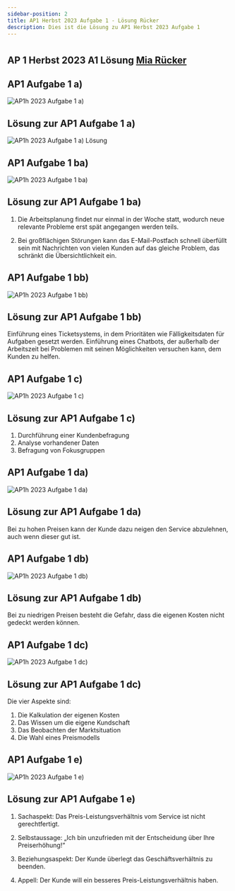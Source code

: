 ```yaml
---
sidebar-position: 2
title: AP1 Herbst 2023 Aufgabe 1 - Lösung Rücker
description: Dies ist die Lösung zu AP1 Herbst 2023 Aufgabe 1
---
```


# 
## AP 1 Herbst 2023 A1 Lösung [Mia Rücker](<../../../../user/Auszubildende Michel/ruecker.md>)

## AP1 Aufgabe 1 a)

![AP1h 2023 Aufgabe 1 a)](</img/AP1/2023/ap1h_2023/AP1h_2023_a1a.jpg>) 

## Lösung zur AP1 Aufgabe 1 a)

![AP1h 2023 Aufgabe 1 a) Lösung](</img/AP1/2023/ap1h_2023/solution/AP1h_2023_a1a_solution_ruecker.jpg>) 

## AP1 Aufgabe 1 ba)

![AP1h 2023 Aufgabe 1 ba)](</img/AP1/2023/ap1h_2023/AP1h_2023_a1ba.jpg>) 

## Lösung zur AP1 Aufgabe 1 ba)

1. Die Arbeitsplanung findet nur einmal in der Woche statt, wodurch neue relevante Probleme erst spät angegangen werden teils.

2. Bei großflächigen Störungen kann das E-Mail-Postfach schnell überfüllt sein mit Nachrichten von vielen Kunden auf das gleiche Problem, das schränkt die Übersichtlichkeit ein. 

## AP1 Aufgabe 1 bb)

![AP1h 2023 Aufgabe 1 bb)](</img/AP1/2023/ap1h_2023/AP1h_2023_a1bb.jpg>) 

## Lösung zur AP1 Aufgabe 1 bb)

Einführung eines Ticketsystems, in dem Prioritäten wie Fälligkeitsdaten für Aufgaben gesetzt werden. 
Einführung eines Chatbots, der außerhalb der Arbeitszeit bei Problemen mit seinen Möglichkeiten versuchen kann, dem Kunden zu helfen.

## AP1 Aufgabe 1 c)

![AP1h 2023 Aufgabe 1 c)](</img/AP1/2023/ap1h_2023/AP1h_2023_a1c.jpg>) 

## Lösung zur AP1 Aufgabe 1 c)

1. Durchführung einer Kundenbefragung
2. Analyse vorhandener Daten
3. Befragung von Fokusgruppen

## AP1 Aufgabe 1 da)

![AP1h 2023 Aufgabe 1 da)](</img/AP1/2023/ap1h_2023/AP1h_2023_a1da.jpg>) 

## Lösung zur AP1 Aufgabe 1 da)

Bei zu hohen Preisen kann der Kunde dazu neigen den Service abzulehnen, auch wenn dieser gut ist.

## AP1 Aufgabe 1 db)

![AP1h 2023 Aufgabe 1 db)](</img/AP1/2023/ap1h_2023/AP1h_2023_a1db.jpg>) 

## Lösung zur AP1 Aufgabe 1 db)

Bei zu niedrigen Preisen besteht die Gefahr, dass die eigenen Kosten nicht gedeckt werden können.

## AP1 Aufgabe 1 dc)

![AP1h 2023 Aufgabe 1 dc)](</img/AP1/2023/ap1h_2023/AP1h_2023_a1dc.jpg>) 

## Lösung zur AP1 Aufgabe 1 dc)

Die vier Aspekte sind:
1. Die Kalkulation der eigenen Kosten
2. Das Wissen um die eigene Kundschaft
3. Das Beobachten der Marktsituation
4.  Die Wahl eines Preismodells

## AP1 Aufgabe 1 e)

![AP1h 2023 Aufgabe 1 e)](</img/AP1/2023/ap1h_2023/AP1h_2023_a1e.jpg>) 

## Lösung zur AP1 Aufgabe 1 e)

1. Sachaspekt:
Das Preis-Leistungsverhältnis vom Service ist nicht gerechtfertigt.

2. Selbstaussage:
„Ich bin unzufrieden mit der Entscheidung über Ihre Preiserhöhung!“

3. Beziehungsaspekt:
Der Kunde überlegt das Geschäftsverhältnis zu beenden.

4. Appell:
Der Kunde will ein besseres Preis-Leistungsverhältnis haben.
